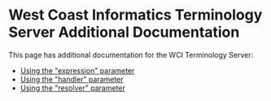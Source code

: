 <a name="top" />

West Coast Informatics Terminology Server Additional Documentation
==================================================================

This page has additional documentation for the WCI Terminology Server:

- [Using the "expression" parameter](EXPRESSION.md)
- [Using the "handler" parameter](HANDLER.md)
- [Using the "resolver" parameter](RESOLVER.md)

